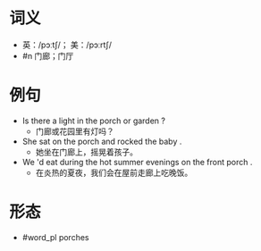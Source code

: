 # 词义
- 英：/pɔːtʃ/； 美：/pɔːrtʃ/
- #n 门廊；门厅
# 例句
- Is there a light in the porch or garden ?
	- 门廊或花园里有灯吗？
- She sat on the porch and rocked the baby .
	- 她坐在门廊上，摇晃着孩子。
- We 'd eat during the hot summer evenings on the front porch .
	- 在炎热的夏夜，我们会在屋前走廊上吃晚饭。
# 形态
- #word_pl porches
